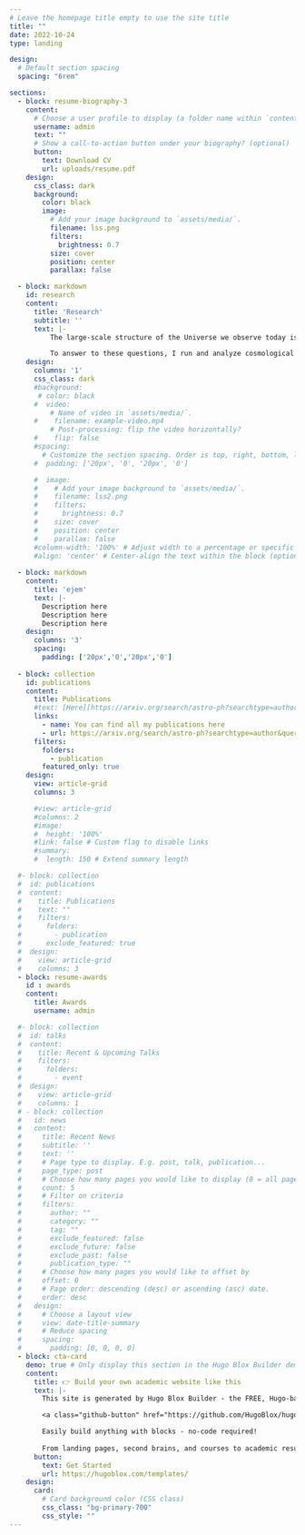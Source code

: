 ```yaml
---
# Leave the homepage title empty to use the site title
title: ""
date: 2022-10-24
type: landing

design:
  # Default section spacing
  spacing: "6rem"

sections:
  - block: resume-biography-3
    content:
      # Choose a user profile to display (a folder name within `content/authors/`)
      username: admin
      text: ""
      # Show a call-to-action button under your biography? (optional)
      button:
        text: Download CV
        url: uploads/resume.pdf
    design:
      css_class: dark
      background:
        color: black
        image:
          # Add your image background to `assets/media/`.
          filename: lss.png
          filters:
            brightness: 0.7
          size: cover
          position: center
          parallax: false

  - block: markdown
    id: research
    content:
      title: 'Research'
      subtitle: ''
      text: |-
          The large-scale structure of the Universe we observe today is the end product of the intricate evolution of dark matter and baryon fluctuations, shaped by gravity and hydrodynamic forces, within a cosmos now dominated by dark energy. In my research, I try to understand and model various aspects of this process of structure formation, thus aiming to shed light on its fundamental components: dark matter and dark energy.

          To answer to these questions, I run and analyze cosmological simulations. My work encompasses developing novel numerical techniques to reliably simulate structure formation, as well as building fast and accurate models of LSS statistics. 
    design:
      columns: '1'
      css_class: dark
      #background:
       # color: black
      #  video:
          # Name of video in `assets/media/`.
      #    filename: example-video.mp4
          # Post-processing: flip the video horizontally?
      #    flip: false
      #spacing:
        # Customize the section spacing. Order is top, right, bottom, left.
      #  padding: ['20px', '0', '20px', '0']

      #  image:
      #    # Add your image background to `assets/media/`.
      #    filename: lss2.png
      #    filters:
      #      brightness: 0.7
      #    size: cover
      #    position: center
      #    parallax: false
      #column-width: '100%' # Adjust width to a percentage or specific value
      #align: 'center' # Center-align the text within the block (optional)
  
  - block: markdown
    content:
      title: 'ejem'
      text: |-
        Description here
        Description here
        Description here
    design:
      columns: '3'
      spacing: 
        padding: ['20px','0','20px','0']
      
  - block: collection
    id: publications
    content:
      title: Publications
      #text: [Here][https://arxiv.org/search/astro-ph?searchtype=author&query=Ondaro-Mallea,+L]
      links: 
        - name: You can find all my publications here
        - url: https://arxiv.org/search/astro-ph?searchtype=author&query=Ondaro-Mallea,+L
      filters:
        folders:
          - publication
        featured_only: true
    design:
      view: article-grid
      columns: 3

      #view: article-grid
      #columns: 2
      #image:
      #  height: '100%'
      #link: false # Custom flag to disable links
      #summary:
      #  length: 150 # Extend summary length

  #- block: collection
  #  id: publications
  #  content:
  #    title: Publications
  #    text: ""
  #    filters:
  #      folders:
  #        - publication
  #      exclude_featured: true
  #  design:
  #    view: article-grid
  #    columns: 3
  - block: resume-awards
    id : awards
    content:
      title: Awards
      username: admin

  #- block: collection
  #  id: talks
  #  content:
  #    title: Recent & Upcoming Talks
  #    filters:
  #      folders:
  #        - event
  #  design:
  #    view: article-grid
  #    columns: 1
  # - block: collection
  #   id: news
  #   content:
  #     title: Recent News
  #     subtitle: ''
  #     text: ''
  #     # Page type to display. E.g. post, talk, publication...
  #     page_type: post
  #     # Choose how many pages you would like to display (0 = all pages)
  #     count: 5
  #     # Filter on criteria
  #     filters:
  #       author: ""
  #       category: ""
  #       tag: ""
  #       exclude_featured: false
  #       exclude_future: false
  #       exclude_past: false
  #       publication_type: ""
  #     # Choose how many pages you would like to offset by
  #     offset: 0
  #     # Page order: descending (desc) or ascending (asc) date.
  #     order: desc
  #   design:
  #     # Choose a layout view
  #     view: date-title-summary
  #     # Reduce spacing
  #     spacing:
  #       padding: [0, 0, 0, 0]
  - block: cta-card
    demo: true # Only display this section in the Hugo Blox Builder demo site
    content:
      title: 👉 Build your own academic website like this
      text: |-
        This site is generated by Hugo Blox Builder - the FREE, Hugo-based open source website builder trusted by 250,000+ academics like you.

        <a class="github-button" href="https://github.com/HugoBlox/hugo-blox-builder" data-color-scheme="no-preference: light; light: light; dark: dark;" data-icon="octicon-star" data-size="large" data-show-count="true" aria-label="Star HugoBlox/hugo-blox-builder on GitHub">Star</a>

        Easily build anything with blocks - no-code required!
        
        From landing pages, second brains, and courses to academic resumés, conferences, and tech blogs.
      button:
        text: Get Started
        url: https://hugoblox.com/templates/
    design:
      card:
        # Card background color (CSS class)
        css_class: "bg-primary-700"
        css_style: ""
---
```



[def]: https://arxiv.org/search/astro-ph?searchtype=author&query=Ondaro-Mallea,+L
